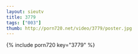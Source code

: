 ```yaml
--- 
layout: sieutv
title: 3779
tags: ["003"]
thumb: http://porn720.net/video/3779/poster.jpg
---
```

{% include porn720 key="3779" %} 
